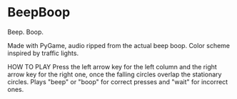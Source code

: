 # BeepBoop
Beep. Boop.

Made with PyGame, audio ripped from the actual beep boop.
Color scheme inspired by traffic lights.

HOW TO PLAY
Press the left arrow key for the left column and the right arrow key for the right one, once the falling circles overlap the stationary circles. Plays "beep" or "boop" for correct presses and "wait" for incorrect ones.
